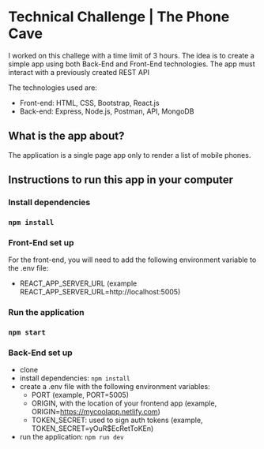 # Technical Challenge | The Phone Cave

I worked on this challege with a time limit of 3 hours.
The idea is to create a simple app using both Back-End and Front-End technologies.
The app must interact with a previously created REST API

The technologies used are:

- Front-end: HTML, CSS, Bootstrap, React.js
- Back-end: Express, Node.js, Postman, API, MongoDB

## What is the app about?

The application is a single page app only to render a list of mobile phones.


## Instructions to run this app in your computer

### Install dependencies

### `npm install`

### Front-End set up

For the front-end, you will need to add the following environment variable to the .env file:
- REACT_APP_SERVER_URL (example REACT_APP_SERVER_URL=http://localhost:5005)

### Run the application

### `npm start`

### Back-End set up

- clone
- install dependencies: `npm install`
- create a .env file with the following environment variables:
  - PORT (example, PORT=5005)
  - ORIGIN, with the location of your frontend app (example, ORIGIN=https://mycoolapp.netlify.com)
  - TOKEN_SECRET: used to sign auth tokens (example, TOKEN_SECRET=yOuR$EcRetToKEn)
- run the application: `npm run dev`
